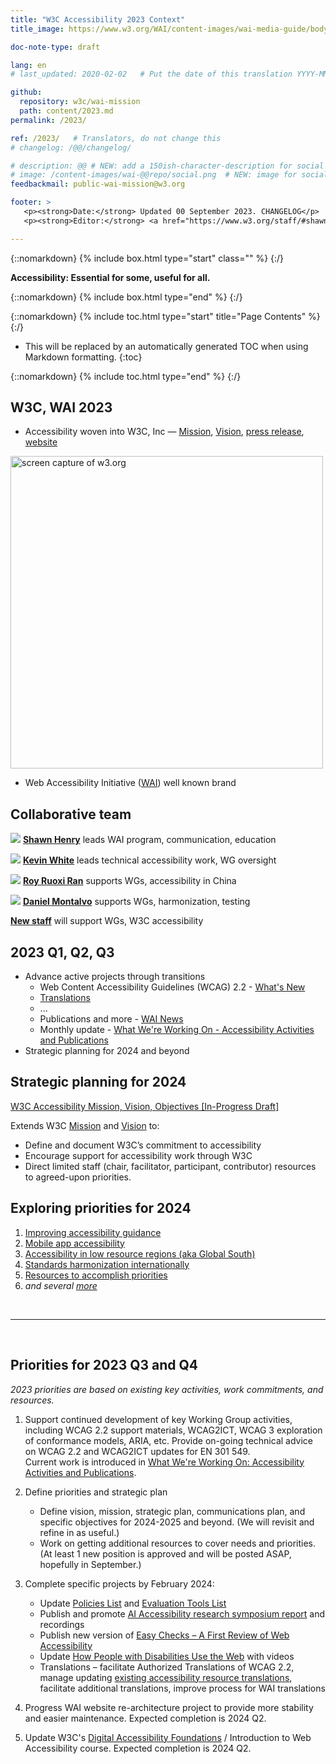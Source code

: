 ```yaml
---
title: "W3C Accessibility 2023 Context"
title_image: https://www.w3.org/WAI/content-images/wai-media-guide/body.svg

doc-note-type: draft

lang: en
# last_updated: 2020-02-02   # Put the date of this translation YYYY-MM-DD (with month in the middle)

github:
  repository: w3c/wai-mission
  path: content/2023.md
permalink: /2023/

ref: /2023/   # Translators, do not change this
# changelog: /@@/changelog/

# description: @@ # NEW: add a 150ish-character-description for social media   # translate the description
# image: /content-images/wai-@@repo/social.png  # NEW: image for social media
feedbackmail: public-wai-mission@w3.org

footer: >
   <p><strong>Date:</strong> Updated 00 September 2023. CHANGELOG</p>
   <p><strong>Editor:</strong> <a href="https://www.w3.org/staff/#shawn">Shawn Lawton Henry</a>. Contributors: Kevin White, Ruoxi Ran, Daniel Montalvo, Michael Cooper, and many others.</p>

---
```



{::nomarkdown}
{% include box.html type="start" class="" %}
{:/}

**Accessibility: Essential for some, useful for all.**

{::nomarkdown}
{% include box.html type="end" %}
{:/}

{::nomarkdown}
{% include toc.html type="start" title="Page Contents" %}
{:/}

- This will be replaced by an automatically generated TOC when using Markdown formatting.
{:toc}

{::nomarkdown}
{% include toc.html type="end" %}
{:/}

## W3C, WAI 2023

* Accessibility woven into W3C, Inc &mdash; [Mission](https://www.w3.org/mission/), [Vision](https://www.w3.org/TR/w3c-vision/), [press release](https://www.w3.org/press-releases/2023/w3c-le-launched/), [website](https://www.w3.org/)

<img src="https://www.w3.org/2023/Talks/TPAC/ac-activities-update/w3c-home-blurb.png" alt="screen capture of w3.org" width="500" />

* Web Accessibility Initiative ([WAI](https://www.w3.org/WAI/)) well known brand

## Collaborative team

![](https://www.w3.org/thumbnails/100/avatar-images/n8ny12fld7kggckc00kc0wgco84440s.webp) **[Shawn Henry](https://www.w3.org/staff/#shawn)** leads WAI program, communication, education

![](https://www.w3.org/thumbnails/100/avatar-images/r4btzf4l2rk4wwgwogsgc04844os888.webp) **[Kevin White](https://www.w3.org/staff/#kevin)** leads technical accessibility work, WG oversight

![](https://www.w3.org/thumbnails/100/avatar-images/7u0azic9fv0o84sosgw4840c0sg8ok8.webp) **[Roy Ruoxi Ran](https://www.w3.org/staff/#ran)** supports WGs, accessibility in China

![](https://www.w3.org/thumbnails/100/avatar-images/aedbof79fmogcw0wscs0w0occkocg48.webp) **[Daniel Montalvo](https://www.w3.org/staff/#dmontalvo)** supports WGs, harmonization, testing

**[New staff](https://www.w3.org/careers/2023-accessibility-specialist/)** will support WGs, W3C accessibility

## 2023 Q1, Q2, Q3

*   Advance active projects through transitions
    *   Web Content Accessibility Guidelines (WCAG) 2.2 - [What's New](https://www.w3.org/WAI/standards-guidelines/wcag/new-in-22/)
    *   [Translations](https://www.w3.org/WAI/translations/)
    *   ...
    *   Publications and more - [WAI News](https://www.w3.org/WAI/news/all/)
    *   Monthly update - [What We're Working On - Accessibility Activities and Publications](https://www.w3.org/WAI/update/)
*   Strategic planning for 2024 and beyond

## Strategic planning for 2024

[W3C Accessibility Mission, Vision, Objectives \[In-Progress Draft\]](https://wai-mission.netlify.app/draft/)

Extends W3C [Mission](https://www.w3.org/mission/) and [Vision](https://www.w3.org/TR/w3c-vision/) to:
*   Define and document W3C’s commitment to accessibility
*   Encourage support for accessibility work through W3C
*   Direct limited staff (chair, facilitator, participant, contributor) resources to agreed-upon priorities. 

## Exploring priorities for 2024

1.  [Improving accessibility guidance](https://github.com/w3c/wai-mission/discussions/8)
2.  [Mobile app accessibility](https://github.com/w3c/wai-mission/discussions/7)
3.  [Accessibility in low resource regions (aka Global South)](https://github.com/w3c/wai-mission/discussions/17)
4.  [Standards harmonization internationally](https://github.com/w3c/wai-mission/discussions/11)
5.  [Resources to accomplish priorities](https://github.com/w3c/wai-mission/discussions/13)
6.  _and several [more](https://github.com/w3c/wai-mission/discussions)_

<br>
<hr>
<br>

## Priorities for 2023 Q3 and Q4

_2023 priorities are based on existing key activities, work commitments, and resources._

1. Support continued development of key Working Group activities, including WCAG 2.2 support materials, WCAG2ICT, WCAG 3 exploration of conformance models, ARIA, etc. Provide on-going technical advice on WCAG 2.2 and WCAG2ICT updates for EN 301 549.<br>Current work is introduced in [What We're Working On: Accessibility Activities and Publications](https://www.w3.org/WAI/update/).

2. Define priorities and strategic plan
   - Define vision, mission, strategic plan, communications plan, and specific objectives for 2024-2025 and beyond. (We will revisit and refine in as useful.)
   - Work on getting additional resources to cover needs and priorities. (At least 1 new position is approved and will be posted ASAP, hopefully in September.)

3. Complete specific projects by February 2024:
   - Update [Policies List](https://www.w3.org/WAI/policies/) and [Evaluation Tools List](https://www.w3.org/WAI/ER/tools/)
   - Publish and promote [AI Accessibility research symposium report](https://deploy-preview-193--wai-about-wai.netlify.app/about/projects/wai-coop/symposium2/) and recordings
   - Publish new version of [Easy Checks – A First Review of Web Accessibility](https://www.w3.org/WAI/test-evaluate/preliminary/)
   - Update [How People with Disabilities Use the Web](https://www.w3.org/WAI/people-use-web/) with videos
   - Translations – facilitate Authorized Translations of WCAG 2.2, manage updating [existing accessibility resource translations](https://www.w3.org/WAI/translations/), facilitate additional translations, improve process for WAI translations

4. Progress WAI website re-architecture project to provide more stability and easier maintenance. Expected completion is 2024 Q2.

5. Update W3C's [Digital Accessibility Foundations](https://www.w3.org/WAI/courses/foundations-course/) / Introduction to Web Accessibility course. Expected completion is 2024 Q2.
